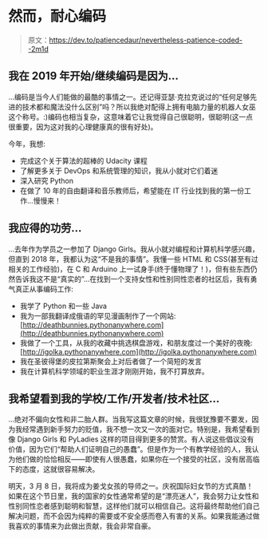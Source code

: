 # 然而，耐心编码

> 原文：<https://dev.to/patiencedaur/nevertheless-patience-coded--2m1d>

## 我在 2019 年开始/继续编码是因为...

...编码是当今人们能做的最酷的事情之一。还记得亚瑟·克拉克说过的“任何足够先进的技术都和魔法没什么区别”吗？所以我绝对配得上拥有电脑力量的机器人女巫这个称号。:)编码也相当复杂，这意味着它让我觉得自己很聪明，很聪明(这一点很重要，因为这对我的心理健康真的很有好处)。

今年，我想:

*   完成这个关于算法的超棒的 Udacity 课程
*   了解更多关于 DevOps 和系统管理的知识，我从小就对它们着迷
*   深入研究 Python
*   在做了 10 年的自由翻译和音乐教师后，希望能在 IT 行业找到我的第一份工作...慢慢来！

## 我应得的功劳...

...去年作为学员之一参加了 Django Girls。我从小就对编程和计算机科学感兴趣，但直到 2018 年，我都认为这“不是我的事情”。我懂一些 HTML 和 CSS(甚至有过相关的工作经验)，在 C 和 Arduino 上一试身手(终于懂物理了！)，但有些东西仍然告诉我这不是“真实的”...在找到一个支持女性和性别同性恋者的社区后，我有勇气真正从事编码工作:

*   我学了 Python 和一些 Java
*   我为一部我翻译成俄语的罕见漫画制作了一个网站:[http://deathbunnies.pythonanywhere.com](http://deathbunnies.pythonanywhere.com)
*   我做了一个工具，从我的收藏中挑选棋盘游戏，和朋友度过一个美好的夜晚:[http://igolka.pythonanywhere.com](http://igolka.pythonanywhere.com)
*   我在圣彼得堡的皮拉第斯聚会上对后者做了一个简短的发言
*   我在计算机科学领域的职业生涯才刚刚开始，我不打算放弃。

## 我希望看到我的学校/工作/开发者/技术社区...

...绝对不偏向女性和非二胎人群。当我写这篇文章的时候，我很犹豫要不要发，因为我经常遇到新手努力的贬值，我不想一次又一次的面对它。特别是，我希望看到像 Django Girls 和 PyLadies 这样的项目得到更多的赞赏。有人说这些倡议没有价值，因为它们“帮助人们证明自己的愚蠢”。但是作为一个有教学经验的人，我认为他们做的恰恰相反——即使有人很愚蠢，如果你在一个接受的社区，没有居高临下的态度，这就很容易解决。

明天，3 月 8 日，我将成为姜戈女孩的导师之一。庆祝国际妇女节的方式真酷！如果在这个节日里，我的国家的女性通常希望的是“漂亮迷人”，我会努力让女性和性别同性恋者感到聪明和智慧，这样他们就可以相信自己。这将最终帮助他们自己解决问题，而不会因为纯粹的需要或不安全感而卷入有害的关系。如果我能通过做我喜欢的事情来为此做出贡献，我会非常自豪。